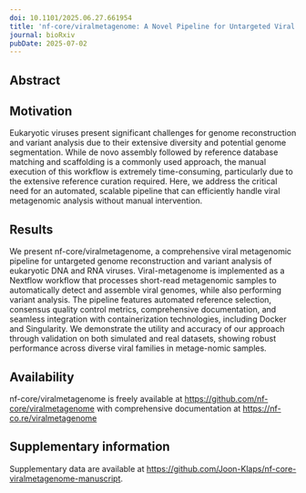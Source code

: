 ```yaml
---
doi: 10.1101/2025.06.27.661954
title: 'nf-core/viralmetagenome: A Novel Pipeline for Untargeted Viral Genome Reconstruction'
journal: bioRxiv
pubDate: 2025-07-02
---
```


## Abstract

## Motivation

Eukaryotic viruses present significant challenges for genome reconstruction and variant analysis due to their extensive diversity and potential genome segmentation. While de novo assembly followed by reference database matching and scaffolding is a commonly used approach, the manual execution of this workflow is extremely time-consuming, particularly due to the extensive reference curation required. Here, we address the critical need for an automated, scalable pipeline that can efficiently handle viral metagenomic analysis without manual intervention.

## Results

We present nf-core/viralmetagenome, a comprehensive viral metagenomic pipeline for untargeted genome reconstruction and variant analysis of eukaryotic DNA and RNA viruses. Viral-metagenome is implemented as a Nextflow workflow that processes short-read metagenomic samples to automatically detect and assemble viral genomes, while also performing variant analysis. The pipeline features automated reference selection, consensus quality control metrics, comprehensive documentation, and seamless integration with containerization technologies, including Docker and Singularity. We demonstrate the utility and accuracy of our approach through validation on both simulated and real datasets, showing robust performance across diverse viral families in metage-nomic samples.

## Availability

nf-core/viralmetagenome is freely available at https://github.com/nf-core/viralmetagenome with comprehensive documentation at https://nf-co.re/viralmetagenome


## Supplementary information

Supplementary data are available at https://github.com/Joon-Klaps/nf-core-viralmetagenome-manuscript.


